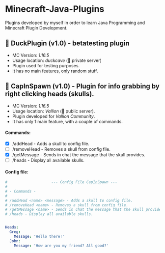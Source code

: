 # Minecraft-Java-Plugins
Plugins developed by myself in order to learn Java Programming and Minecraft Plugin Development.

## 🔧 DuckPlugin (v1.0) - betatesting plugin
  - MC Version: *1.16.5*
  - Usage location: *duckcave* (🔐 private server)
  - Plugin used for testing purposes.
  - It has no main features, only random stuff.

## 👹 CapInSpawn (v1.0) - Plugin for info grabbing by right clicking heads (skulls).
  - MC Version: *1.16.5*
  - Usage location: *Vallion* (📢 public server).
  - Plugin developed for *Vallion Community*.
  - It has only 1 main feature, with a couple of commands.
#### Commands:

  - [x] /addHead <name> <message> - Adds a skull to config file.
  - [ ] /removeHead <name> - Removes a skull from config file.
  - [x] /getMessage <name> - Sends in chat the message that the skull provides.
  - [ ] /heads - Display all available skulls.
  
#### Config file:
  ```yml
#                    --- Config File CapInSpawn ---
# 
# - Commands -
# 
# /addHead <name> <message> - Adds a skull to config file.
# /removeHead <name> - Removes a skull from config file.
# /getMessage <name> - Sends in chat the message that the skull provides.
# /heads - Display all available skulls.


Heads:
    Greg:
      Message: 'Hello there!'
    John:
      Message: 'How are you my friend? All good?'

  ```
                   
